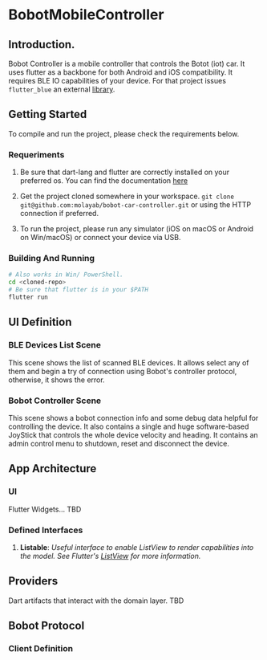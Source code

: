 # BobotMobileController

## Introduction.

Bobot Controller is a mobile controller that controls the Botot (iot) car. It uses flutter as a backbone for both Android and iOS compatibility. It requires BLE IO capabilities of your device. For that project issues `flutter_blue` an external [library](https://pub.dev/packages/flutter_blue).

## Getting Started

To compile and run the project, please check the requirements below. 

### Requeriments

 1. Be sure that dart-lang and flutter are correctly installed on your preferred os. You can find the documentation [here](https://flutter.dev/docs/get-started/install)

 2. Get the project cloned somewhere in your workspace. `git clone git@github.com:molayab/bobot-car-controller.git` or using the HTTP connection if preferred.

 3. To run the project, please run any simulator (iOS on macOS or Android on Win/macOS) or connect your device via USB.

### Building And Running

```bash
# Also works in Win/ PowerShell.
cd <cloned-repo>
# Be sure that flutter is in your $PATH
flutter run
```

## UI Definition 

### BLE Devices List Scene
This scene shows the list of scanned BLE devices. It allows select any of them and begin a try of connection using Bobot's controller protocol, otherwise, it shows the error. 

### Bobot Controller Scene
This scene shows a bobot connection info and some debug data helpful for controlling the device. It also contains a single and huge software-based JoyStick that controls the whole device velocity and heading. It contains an admin control menu to shutdown, reset and disconnect the device.

## App Architecture 

### UI 
Flutter Widgets... TBD

### Defined Interfaces 

 1. **Listable**: *Useful interface to enable ListView to render capabilities into the model. See Flutter's [ListView](https://api.flutter.dev/flutter/widgets/ListView-class.html) for more information.*

## Providers 
Dart artifacts that interact with the domain layer. TBD

## Bobot Protocol
### Client Definition

